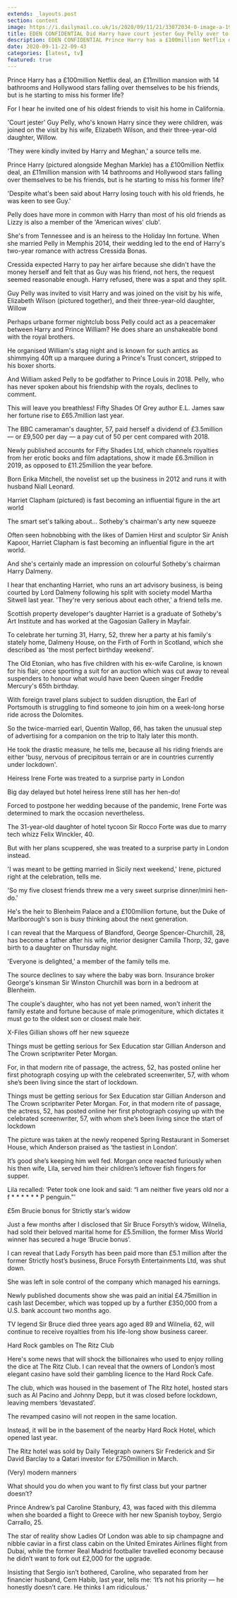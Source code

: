 ```yaml
---
extends: _layouts.post
section: content
image: https://i.dailymail.co.uk/1s/2020/09/11/21/33072034-0-image-a-19_1599857863120.jpg 
title: EDEN CONFIDENTIAL Did Harry have court jester Guy Pelly over to raise morale? 
description: EDEN CONFIDENTIAL Prince Harry has a £100million Netflix deal, an £11million mansion with 14 bathrooms... but is he starting to miss his former life? 
date: 2020-09-11-22-09-43 
categories: [latest, tv] 
featured: true 
--- 
```

Prince Harry has a £100million Netflix deal, an £11million mansion with 14 bathrooms and Hollywood stars falling over themselves to be his friends, but is he starting to miss his former life? 

For I hear he invited one of his oldest friends to visit his home in California. 

'Court jester' Guy Pelly, who's known Harry since they were children, was joined on the visit by his wife, Elizabeth Wilson, and their three-year-old daughter, Willow. 

'They were kindly invited by Harry and Meghan,' a source tells me. 

Prince Harry (pictured alongside Meghan Markle) has a £100million Netflix deal, an £11million mansion with 14 bathrooms and Hollywood stars falling over themselves to be his friends, but is he starting to miss his former life?

'Despite what's been said about Harry losing touch with his old friends, he was keen to see Guy.' 

Pelly does have more in common with Harry than most of his old friends as Lizzy is also a member of the 'American wives' club'. 

She's from Tennessee and is an heiress to the Holiday Inn fortune. When she married Pelly in Memphis 2014, their wedding led to the end of Harry's two-year romance with actress Cressida Bonas. 

Cressida expected Harry to pay her airfare because she didn't have the money herself and felt that as Guy was his friend, not hers, the request seemed reasonable enough. Harry refused, there was a spat and they split. 

Guy Pelly was invited to visit Harry and was joined on the visit by his wife, Elizabeth Wilson (pictured together), and their three-year-old daughter, Willow

Perhaps urbane former nightclub boss Pelly could act as a peacemaker between Harry and Prince William? He does share an unshakeable bond with the royal brothers. 

He organised William's stag night and is known for such antics as shimmying 40ft up a marquee during a Prince's Trust concert, stripped to his boxer shorts. 

And William asked Pelly to be godfather to Prince Louis in 2018. Pelly, who has never spoken about his friendship with the royals, declines to comment. 

This will leave you breathless! Fifty Shades Of Grey author E.L. James saw her fortune rise to £65.7million last year. 

The BBC cameraman's daughter, 57, paid herself a dividend of £3.5million — or £9,500 per day — a pay cut of 50 per cent compared with 2018. 

Newly published accounts for Fifty Shades Ltd, which channels royalties from her erotic books and film adaptations, show it made £6.3million in 2019, as opposed to £11.25million the year before. 

Born Erika Mitchell, the novelist set up the business in 2012 and runs it with husband Niall Leonard. 

Harriet Clapham (pictured) is fast becoming an influential figure in the art world

The smart set's talking about... Sotheby's chairman's arty new squeeze 

Often seen hobnobbing with the likes of Damien Hirst and sculptor Sir Anish Kapoor, Harriet Clapham is fast becoming an influential figure in the art world. 

And she's certainly made an impression on colourful Sotheby's chairman Harry Dalmeny. 

I hear that enchanting Harriet, who runs an art advisory business, is being courted by Lord Dalmeny following his split with society model Martha Sitwell last year. 'They're very serious about each other,' a friend tells me. 

Scottish property developer's daughter Harriet is a graduate of Sotheby's Art Institute and has worked at the Gagosian Gallery in Mayfair. 

To celebrate her turning 31, Harry, 52, threw her a party at his family's stately home, Dalmeny House, on the Firth of Forth in Scotland, which she described as 'the most perfect birthday weekend'. 

The Old Etonian, who has five children with his ex-wife Caroline, is known for his flair, once sporting a suit for an auction which was cut away to reveal suspenders to honour what would have been Queen singer Freddie Mercury's 65th birthday.

With foreign travel plans subject to sudden disruption, the Earl of Portsmouth is struggling to find someone to join him on a week-long horse ride across the Dolomites. 

So the twice-married earl, Quentin Wallop, 66, has taken the unusual step of advertising for a companion on the trip to Italy later this month. 

He took the drastic measure, he tells me, because all his riding friends are either 'busy, nervous of precipitous terrain or are in countries currently under lockdown'. 

Heiress Irene Forte was treated to a surprise party in London 

Big day delayed but hotel heiress Irene still has her hen-do! 

Forced to postpone her wedding because of the pandemic, Irene Forte was determined to mark the occasion nevertheless. 

The 31-year-old daughter of hotel tycoon Sir Rocco Forte was due to marry tech whizz Felix Winckler, 40. 

But with her plans scuppered, she was treated to a surprise party in London instead. 

'I was meant to be getting married in Sicily next weekend,' Irene, pictured right at the celebration, tells me.

'So my five closest friends threw me a very sweet surprise dinner/mini hen-do.'

He's the heir to Blenheim Palace and a £100million fortune, but the Duke of Marlborough's son is busy thinking about the next generation. 

I can reveal that the Marquess of Blandford, George Spencer-Churchill, 28, has become a father after his wife, interior designer Camilla Thorp, 32, gave birth to a daughter on Thursday night. 

'Everyone is delighted,' a member of the family tells me. 

The source declines to say where the baby was born. Insurance broker George's kinsman Sir Winston Churchill was born in a bedroom at Blenheim. 

The couple's daughter, who has not yet been named, won't inherit the family estate and fortune because of male primogeniture, which dictates it must go to the oldest son or closest male heir. 

X-Files Gillian shows off her new squeeze

Things must be getting serious for Sex Education star Gillian Anderson and The Crown scriptwriter Peter Morgan. 

For, in that modern rite of passage, the actress, 52, has posted online her first photograph cosying up with the celebrated screenwriter, 57, with whom she’s been living since the start of lockdown. 

Things must be getting serious for Sex Education star Gillian Anderson and The Crown scriptwriter Peter Morgan. For, in that modern rite of passage, the actress, 52, has posted online her first photograph cosying up with the celebrated screenwriter, 57, with whom she’s been living since the start of lockdown

The picture was taken at the newly reopened Spring Restaurant in Somerset House, which Anderson praised as ‘the tastiest in London’. 

It’s good she’s keeping him well fed. Morgan once reacted furiously when his then wife, Lila, served him their children’s leftover fish fingers for supper. 

Lila recalled: ‘Peter took one look and said: “I am neither five years old nor a f * * * * * * P penguin.”’

£5m Brucie bonus for Strictly star’s widow 

Just a few months after I disclosed that Sir Bruce Forsyth’s widow, Wilnelia, had sold their beloved marital home for £5.5million, the former Miss World winner has secured a huge ‘Brucie bonus’. 

I can reveal that Lady Forsyth has been paid more than £5.1 million after the former Strictly host’s business, Bruce Forsyth Entertainments Ltd, was shut down. 

She was left in sole control of the company which managed his earnings. 

Newly published documents show she was paid an initial £4.75million in cash last December, which was topped up by a further £350,000 from a U.S. bank account two months ago.

TV legend Sir Bruce died three years ago aged 89 and Wilnelia, 62, will continue to receive royalties from his life-long show business career. 

Hard Rock gambles on The Ritz Club 

Here's some news that will shock the billionaires who used to enjoy rolling the dice at The Ritz Club. I can reveal that the owners of London’s most elegant casino have sold their gambling licence to the Hard Rock Cafe. 

The club, which was housed in the basement of The Ritz hotel, hosted stars such as Al Pacino and Johnny Depp, but it was closed before lockdown, leaving members ‘devastated’. 

The revamped casino will not reopen in the same location. 

Instead, it will be in the basement of the nearby Hard Rock Hotel, which opened last year. 

The Ritz hotel was sold by Daily Telegraph owners Sir Frederick and Sir David Barclay to a Qatari investor for £750million in March. 

(Very) modern manners

What should you do when you want to fly first class but your partner doesn’t? 

Prince Andrew’s pal Caroline Stanbury, 43, was faced with this dilemma when she boarded a flight to Greece with her new Spanish toyboy, Sergio Carrallo, 25. 

The star of reality show Ladies Of London was able to sip champagne and nibble caviar in a first class cabin on the United Emirates Airlines flight from Dubai, while the former Real Madrid footballer travelled economy because he didn’t want to fork out £2,000 for the upgrade.

Insisting that Sergio isn’t bothered, Caroline, who separated from her financier husband, Cem Habib, last year, tells me: ‘It’s not his priority — he honestly doesn’t care. He thinks I am ridiculous.’ 

